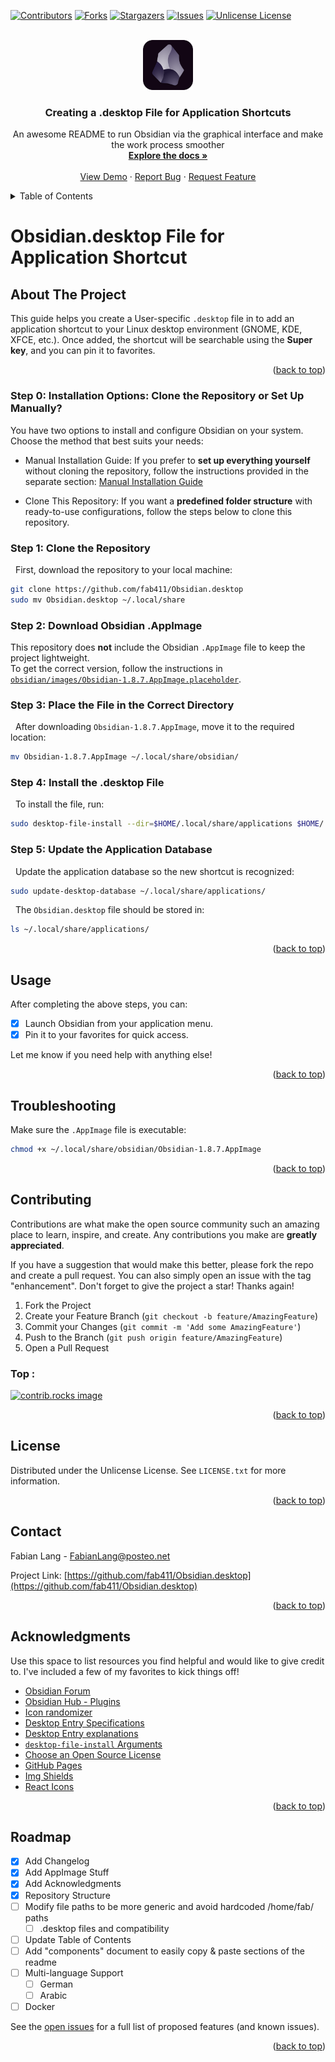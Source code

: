 <!-- Improved compatibility of back to top link: See: https://github.com/othneildrew/Best-README-Template/pull/73 -->
<a id="readme-top"></a>
<!--
*** Thanks for checking out the Best-README-Template. If you have a suggestion
*** that would make this better, please fork the repo and create a pull request
*** or simply open an issue with the tag "enhancement".
*** Don't forget to give the project a star!
*** Thanks again! Now go create something AMAZING! :D
-->



<!-- PROJECT SHIELDS -->
<!--
*** I'm using markdown "reference style" links for readability.
*** Reference links are enclosed in brackets [ ] instead of parentheses ( ).
*** See the bottom of this document for the declaration of the reference variables
*** for contributors-url, forks-url, etc. This is an optional, concise syntax you may use.
*** https://www.markdownguide.org/basic-syntax/#reference-style-links
*** The Markdown Links & Immages reference links are at the end of the readme 
-->
[![Contributors][contributors-shield]][contributors-url]
[![Forks][forks-shield]][forks-url]
[![Stargazers][stars-shield]][stars-url]
[![Issues][issues-shield]][issues-url]
[![Unlicense License][license-shield]][license-url]
<!--[![LinkedIn][linkedin-shield]][linkedin-url] -->

<!-- PROJECT LOGO -->
<br />
<div align="center">
  <a href="https://github.com/fab411/Obsidian.desktop/blob/main/obsidian/images/obsidian_core.svg">
    <img src="obsidian/images/obsidian_core.svg" alt="Logo" width="80" height="80">
  </a>

  <h3 align="center">Creating a .desktop File for Application Shortcuts</h3>
  <p align="center">
    An awesome README to run Obsidian via the graphical interface and make the work process smoother
    <br />
    <a href="https://github.com/fab411/Obsidian.desktop"><strong>Explore the docs »</strong></a>
    <br />
    <br />
    <a href="https://github.com/fab411/Obsidian.desktop">View Demo</a>
    &middot;
    <a href="https://github.com/fab411/Obsidian.desktop/issues/new?labels=bug&template=bug-report---.md">Report Bug</a>
    &middot;
    <a href="https://github.com/fab411/Obsidian.desktop/issues/new?labels=enhancement&template=feature-request---.md">Request Feature</a>
  </p>
</div>

<!-- TABLE OF CONTENTS -->
<details>
  <summary>Table of Contents</summary>
  <ol>
    <li>
      <a href="#about-the-project">About The Project</a>
      <!--<ul>
        <li><a href="#built-with">Built With</a></li>
      </ul>-->
    </li>
    <li>
      <a href="#getting-started">Getting Started</a>
      <!--<ul>
        <li><a href="#prerequisites">Prerequisites</a></li>
        <li><a href="#installation">Installation</a></li>
      </ul>-->
    </li>
    <li><a href="#usage">Usage</a></li>
    <li><a href="#links">Useful Links</a></li>
    <li><a href="#contributing">Contributing</a></li>
    <li><a href="#license">License</a></li>
    <li><a href="#contact">Contact</a></li>
    <li><a href="#acknowledgments">Acknowledgments</a></li>
  </ol>
</details>


# Obsidian.desktop File for Application Shortcut

## About The Project

This guide helps you create a User-specific `.desktop` file in to add an application shortcut to your Linux desktop environment (GNOME, KDE, XFCE, etc.). Once added, the shortcut will be searchable using the **Super key**, and you can pin it to favorites.

<p align="right">(<a href="#readme-top">back to top</a>)</p>


<!--
### Built With

This section should list any major frameworks/libraries used to bootstrap your project. Leave any add-ons/plugins for the acknowledgements section. Here are a few examples.

* [![Next][Next.js]][Next-url]
* [![React][React.js]][React-url]
* [![Vue][Vue.js]][Vue-url]
* [![Angular][Angular.io]][Angular-url]
* [![Svelte][Svelte.dev]][Svelte-url]
* [![Laravel][Laravel.com]][Laravel-url]
* [![Bootstrap][Bootstrap.com]][Bootstrap-url]
* [![JQuery][JQuery.com]][JQuery-url]

<p align="right">(<a href="#readme-top">back to top</a>)</p>
-->

### Step 0: Installation Options: Clone the Repository or Set Up Manually?

You have two options to install and configure Obsidian on your system. Choose the method that best suits your needs:

 - Manual Installation Guide: If you prefer to **set up everything yourself** without cloning the repository, follow the instructions provided in the separate section: [Manual Installation Guide](https://github.com/fab411/Obsidian.desktop/blob/main/Manual%20Installation%20Guide.md)


 - Clone This Repository: If you want a **predefined folder structure** with ready-to-use configurations, follow the steps below to clone this repository.

### Step 1: Clone the Repository
&nbsp; First, download the repository to your local machine:
```bash
git clone https://github.com/fab411/Obsidian.desktop
sudo mv Obsidian.desktop ~/.local/share
```

### Step 2: Download Obsidian .AppImage 
This repository does **not** include the Obsidian `.AppImage` file to keep the project lightweight.  
To get the correct version, follow the instructions in [`obsidian/images/Obsidian-1.8.7.AppImage.placeholder`](obsidian/images/Obsidian-1.8.7.AppImage.placeholder).
    

<!--3️-->
### Step 3: Place the File in the Correct Directory 
&nbsp; After downloading `Obsidian-1.8.7.AppImage`, move it to the required location:
```bash
mv Obsidian-1.8.7.AppImage ~/.local/share/obsidian/
```

### Step 4: Install the .desktop File
&nbsp; To install the file, run:
```bash 
sudo desktop-file-install --dir=$HOME/.local/share/applications $HOME/.local/share/obsidian/Obsidian.desktop
```


### Step 5: Update the Application Database
&nbsp; Update the application database so the new shortcut is recognized:
```bash 
sudo update-desktop-database ~/.local/share/applications/
```
&nbsp; The `Obsidian.desktop` file should be stored in:
```bash
ls ~/.local/share/applications/
```

<p align="right">(<a href="#readme-top">back to top</a>)</p>


## Usage
After completing the above steps, you can:
 - [x] Launch Obsidian from your application menu.
 - [x] Pin it to your favorites for quick access.

Let me know if you need help with anything else!

<p align="right">(<a href="#readme-top">back to top</a>)</p>


<!-- Troubleshooting -->
## Troubleshooting
Make sure the `.AppImage` file is executable:
```bash
chmod +x ~/.local/share/obsidian/Obsidian-1.8.7.AppImage
```
<p align="right">(<a href="#readme-top">back to top</a>)</p>


<!-- CONTRIBUTING -->
## Contributing

Contributions are what make the open source community such an amazing place to learn, inspire, and create. Any contributions you make are **greatly appreciated**.

If you have a suggestion that would make this better, please fork the repo and create a pull request. You can also simply open an issue with the tag "enhancement".
Don't forget to give the project a star! Thanks again!

1. Fork the Project
2. Create your Feature Branch (`git checkout -b feature/AmazingFeature`)
3. Commit your Changes (`git commit -m 'Add some AmazingFeature'`)
4. Push to the Branch (`git push origin feature/AmazingFeature`)
5. Open a Pull Request

### Top :

<a href="https://github.com/fab411/Obsidian.desktop/graphs/contributors">
  <img src="https://contrib.rocks/image?repo=fab411/Obsidian.desktop" alt="contrib.rocks image" />
</a>

<p align="right">(<a href="#readme-top">back to top</a>)</p>


<!-- LICENSE -->
## License

Distributed under the Unlicense License. See `LICENSE.txt` for more information.

<p align="right">(<a href="#readme-top">back to top</a>)</p>


<!-- CONTACT -->
## Contact

Fabian Lang - FabianLang@posteo.net <!--[@your_twitter](https://twitter.com/your_username)-->

Project Link: [https://github.com/fab411/Obsidian.desktop](https://github.com/fab411/Obsidian.desktop)


<!--https://github.com/fab411/Obsidian.desktop/blob/main/README.md-->

<p align="right">(<a href="#readme-top">back to top</a>)</p>



<!-- ACKNOWLEDGMENTS -->
## Acknowledgments

Use this space to list resources you find helpful and would like to give credit to. I've included a few of my favorites to kick things off!

* [Obsidian Forum](https://forum.obsidian.md/)
* [Obsidian Hub - Plugins](https://publish.obsidian.md/hub/02+-+Community+Expansions/02.01+Plugins+by+Category/Plugins+for+Diagrams)
* [Icon randomizer](https://obsidian.md/blog/new-obsidian-icon/)
* [Desktop Entry Specifications](https://specifications.freedesktop.org/desktop-entry-spec/latest/)
* [Desktop Entry explanations](https://www.baeldung.com/linux/desktop-entry-files)
* [`desktop-file-install` Arguments](https://www.commandlinux.com/man-page/man1/desktop-file-install.1.html)
* [Choose an Open Source License](https://choosealicense.com)
* [GitHub Pages](https://pages.github.com)
* [Img Shields](https://shields.io)
* [React Icons](https://react-icons.github.io/react-icons/search)

<p align="right">(<a href="#readme-top">back to top</a>)</p>

<!--ROADMAP--> 
## Roadmap

- [x] Add Changelog
- [x] Add AppImage Stuff
- [x] Add Acknowledgments
- [x] Repository Structure
- [ ] Modify file paths to be more generic and avoid hardcoded /home/fab/ paths
    - [ ] .desktop files and compatibility
- [ ] Update Table of Contents
- [ ] Add "components" document to easily copy & paste sections of the readme
- [ ] Multi-language Support
    - [ ] German
    - [ ] Arabic
- [ ] Docker

See the [open issues](https://github.com/othneildrew/Best-README-Template/issues) for a full list of proposed features (and known issues).

<p align="right">(<a href="#readme-top">back to top</a>)</p>


<!--* * [Font Awesome](https://fontawesome.com)
  * * [Malven's Flexbox Cheatsheet](https://flexbox.malven.co/)
* [Malven's Grid Cheatsheet](https://grid.malven.co/
* [GitHub Emoji Cheat Sheet](https://www.webpagefx.com/tools/emoji-cheat-sheet)-->





<!-- MARKDOWN LINKS & IMAGES -->
[repo]: https://github.com/fab411/Obsidian.desktop
[link]: fab411/Obsidian.desktop
<!-- https://www.markdownguide.org/basic-syntax/#reference-style-links -->
[contributors-shield]: https://img.shields.io/github/contributors/othneildrew/Best-README-Template.svg?style=for-the-badge
[contributors-url]: https://github.com/fab411/Obsidian.desktop/graphs/contributors
[forks-shield]: https://img.shields.io/github/forks/fab411/Obsidian.desktop.svg?style=for-the-badge
[forks-url]: https://github.com/fab411/Obsidian.desktop/network/members
[stars-shield]: https://img.shields.io/github/stars/fab411/Obsidian.desktop.svg?style=for-the-badge
[stars-url]: https://github.com/fab411/Obsidian.desktop/stargazers
[issues-shield]: https://img.shields.io/github/issues/fab411/Obsidian.desktop.svg?style=for-the-badge
[issues-url]: https://github.com/fab411/Obsidian.desktop/issues
[license-shield]: https://img.shields.io/github/license/fab411/Obsidian.desktop.svg?style=for-the-badge
[license-url]: https://github.com/fab411/Obsidian.desktop/blob/master/LICENSE.txt
[linkedin-shield]: https://img.shields.io/badge/-LinkedIn-black.svg?style=for-the-badge&logo=linkedin&colorB=555
[linkedin-url]: https://linkedin.com/in/othneildrew

<!--
[Next.js]: https://img.shields.io/badge/next.js-000000?style=for-the-badge&logo=nextdotjs&logoColor=white
[Next-url]: https://nextjs.org/
[React.js]: https://img.shields.io/badge/React-20232A?style=for-the-badge&logo=react&logoColor=61DAFB
[React-url]: https://reactjs.org/
[Vue.js]: https://img.shields.io/badge/Vue.js-35495E?style=for-the-badge&logo=vuedotjs&logoColor=4FC08D
[Vue-url]: https://vuejs.org/
[Angular.io]: https://img.shields.io/badge/Angular-DD0031?style=for-the-badge&logo=angular&logoColor=white
[Angular-url]: https://angular.io/
[Svelte.dev]: https://img.shields.io/badge/Svelte-4A4A55?style=for-the-badge&logo=svelte&logoColor=FF3E00
[Svelte-url]: https://svelte.dev/
[Laravel.com]: https://img.shields.io/badge/Laravel-FF2D20?style=for-the-badge&logo=laravel&logoColor=white
[Laravel-url]: https://laravel.com
[Bootstrap.com]: https://img.shields.io/badge/Bootstrap-563D7C?style=for-the-badge&logo=bootstrap&logoColor=white
[Bootstrap-url]: https://getbootstrap.com
[JQuery.com]: https://img.shields.io/badge/jQuery-0769AD?style=for-the-badge&logo=jquery&logoColor=white
[JQuery-url]: https://jquery.com 
[forks-url]: https://github.com/othneildrew/Best-README-Template/network/members
[stars-shield]: https://img.shields.io/github/stars/othneildrew/Best-README-Template.svg?style=for-the-badge
[stars-url]: https://github.com/othneildrew/Best-README-Template/stargazers
[issues-shield]: https://img.shields.io/github/issues/othneildrew/Best-README-Template.svg?style=for-the-badge
[issues-url]: https://github.com/othneildrew/Best-README-Template/issues
[license-shield]: https://img.shields.io/github/license/othneildrew/Best-README-Template.svg?style=for-the-badge
[license-url]: https://github.com/othneildrew/Best-README-Template/blob/master/LICENSE.txt
[linkedin-shield]: https://img.shields.io/badge/-LinkedIn-black.svg?style=for-the-badge&logo=linkedin&colorB=555
[linkedin-url]: https://linkedin.com/in/othneildrew
[product-screenshot]: images/screenshot.png
[Next.js]: https://img.shields.io/badge/next.js-000000?style=for-the-badge&logo=nextdotjs&logoColor=white
[Next-url]: https://nextjs.org/
[React.js]: https://img.shields.io/badge/React-20232A?style=for-the-badge&logo=react&logoColor=61DAFB
[React-url]: https://reactjs.org/
[Vue.js]: https://img.shields.io/badge/Vue.js-35495E?style=for-the-badge&logo=vuedotjs&logoColor=4FC08D
[Vue-url]: https://vuejs.org/
[Angular.io]: https://img.shields.io/badge/Angular-DD0031?style=for-the-badge&logo=angular&logoColor=white
[Angular-url]: https://angular.io/
[Svelte.dev]: https://img.shields.io/badge/Svelte-4A4A55?style=for-the-badge&logo=svelte&logoColor=FF3E00
[Svelte-url]: https://svelte.dev/
[Laravel.com]: https://img.shields.io/badge/Laravel-FF2D20?style=for-the-badge&logo=laravel&logoColor=white
[Laravel-url]: https://laravel.com
[Bootstrap.com]: https://img.shields.io/badge/Bootstrap-563D7C?style=for-the-badge&logo=bootstrap&logoColor=white
[Bootstrap-url]: https://getbootstrap.com
[JQuery.com]: https://img.shields.io/badge/jQuery-0769AD?style=for-the-badge&logo=jquery&logoColor=white
[JQuery-url]: https://jquery.com 
-->

